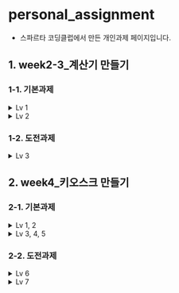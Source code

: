 # personal_assignment
  - 스파르타 코딩클럽에서 만든 개인과제 페이지입니다.

## 1. week2-3_계산기 만들기
### 1-1. 기본과제
<details>
<summary>Lv 1</summary>
  
  ### Lv 1. 클래스 없이 기본적인 연산을 수행할 수 있는 계산기 만들기
- **양의 정수(0 포함)를 입력받기**
- **사칙연산 기호(➕,➖,✖️,➗)를 입력받기**
- **위에서 입력받은 양의 정수 2개와 사칙연산 기호를 사용하여 연산을 진행한 후 결과값을 출력하기**
- **반복문을 사용하되, 반복의 종료를 알려주는 “exit” 문자열을 입력하기 전까지 무한으로 계산을 진행할 수 있도록 소스 코드를 수정하기**

  - 첫번째인지 여부를 확인하는 f변수, 두 정수 one과 two, 그리고 종료의 여부를 확인하는 ex변수를 먼저 선언 및 초기화
  - 무한반복을 위해 while(true)를 사용, 적절한 조건에서 종료하기 위해 while 앞에 A :를 지정
  - 먼저 f값(0으로 초기화된 값)이 1인지 0인지 판단하여 0인 처음엔 else if 문이 실행
양의 정수 두 개를 각각 한 줄로 입력받고 양의 값들이 음수인지 판별
  - 음수라면 잘못 입력되어 프로그램이 종료되고 첫번째가 종료되었다는 의미로 f에 1이 저장
  - 제대로 입력 받았다면 입력반은 정수 값들이 무엇인지 출력되고 연산자를 입력하라는 메시지가 출력   - 연산자 +,-,*,/ 넷 중에 맞는 값이 없다면 잘못 입력되었다는 예외처리 문구가 출력되며 f에 1이 저장
  -  답을 저장할 변수 result도 연산자를 받은 후에 0으로 초기화
  - 연산자가 제대로 작동할 경우 연산된 값은 result에 알맞게 저장되고 one (연산자) two = result 형태로 출력, 마지막 조건문까지 전부 돌아가면 마지막에 또 f에 1이 저장
  - 첫번째 코드가 종료되고 다시 첫번째 줄로 돌아왔을 때 if 문에 f는 1이므로 계산을 더 하겠냐는 문구와 exit를 입력하여 종료가 가능하다는 문구 생성 이 때 마지막 종료 조건에서 ex 값이 스캔되지 않은 상태에서 넘어가서 else가 작동되고 f가 다시 0으로 돌아가면서 1번으로 다시 되돌아가는 문제가 발생
  - 해결 방법은 ex로 nextLine을 스캔받기 전에 tmp 변수를 둬서 한 번 nextLine()을 먼저 구동해서 해결

- **자세한 코드 해설은 [계산기 만들기 (1)](https://velog.io/@wndid2008/TIL%EA%B3%84%EC%82%B0%EA%B8%B0-%EB%A7%8C%EB%93%A4%EA%B8%B0-1)에서도 확인할 수 있습니다.**
</details>

<details>
<summary>Lv 2</summary>  
  
### Lv 2. 클래스를 적용해 기본적인 연산을 수행할 수 있는 계산기 만들기
- **Lv 1에서 구현한 App 클래스의 main 메서드에 Calculator 클래스가 활용될 수 있도록 수정**
- **App 클래스의 main 메서드에서 Calculator 클래스의 연산 결과를 저장하고 있는 컬렉션 필드에 직접 접근하지 못하도록 수정 (캡슐화)**

  - CalculatorApp 에서 Parser 클래스의 메서드(매개변수) 호출
  - Parser에서 매개변수가 특정 패턴에서 벗어난다면 예외문구가 출력되고 아니라면 해당 변수의 자료형과 동일한 자료형으로 Calculator 클래스의 참조형 메서드를 이용하여 해당 값을 삽입
  - Parser 클래스에서 연산자에 따라 다른 결과를 switch case 문으로 작성하는데 이 때 Calculator 클래스의 참조형 메서드를 이용하여 연산자 클래스를 호출
  - 연산자 클래스는 추상화가 되어있는 상태이므로 모두 이름이 동일하지만 오버라이딩 되어 각기 다른 결괏값을 리턴
  - Parser 클래스에서 executeCalculator() 메서드로 Calculator 클래스의 calculate() 메서드를 호출
  - calculate() 메서드에서 추상클래스를 접근시키는데 이 때 setOperation 메서드에서 this.operation = operation; 이라는 구문으로 operation 인스턴스가 접근하는 것이 어떤 연산자 클래스인지 구분이 된 상태이므로 해당 연산자로 값이 계산되어 리턴
  - CalculatorApp 에서 최종 결과 출력

- **자세한 코드 해설은 [계산기 만들기 (2)](https://velog.io/@wndid2008/TIL-%EA%B3%84%EC%82%B0%EA%B8%B0-%EB%A7%8C%EB%93%A4%EA%B8%B0-2-%EC%98%88%EC%99%B8%EC%B2%98%EB%A6%AC-Error)에서도 확인할 수 있습니다.**
</details>

### 1-2. 도전과제
<details>
<summary>Lv 3</summary>  

### 3. Enum, 제네릭, 람다 & 스트림을 이해한 계산기 만들기
- **현재 사칙연산 계산기는 (➕,➖,✖️,➗) 이렇게 총 4가지 연산 타입으로 구성되어 있습니다.**
- **실수, 즉 double 타입의 값을 전달 받아도 연산이 수행하도록 만들기**
- **저장된 연산 결과들 중 Scanner로 입력받은 값보다 큰 결과값 들을 출력**

  - 기존 Queue 기능을 유지하면서 추상클래스를 아예 인터페이스로 변경
  - 제네릭을 사용하여 연산자 클래스에서 개별적으로 형변환 후 사용
  - Parser클래스에서 Enum을 추가하여 스위치문 구성
  - Enum은 연산자 클래스에 대한 생성자로 각각 설정
  - Main에서 Queue에 저장된 값과 현재 입력되어 연산된 값을 비교하는 if-else문을 추가하여 현재 연산된 값보다 큰 값만 출력 

- **자세한 코드 해설은 [계산기 만들기 (3)](https://velog.io/@wndid2008/TIL-%EA%B3%84%EC%82%B0%EA%B8%B0-%EB%A7%8C%EB%93%A4%EA%B8%B0-3)와 [계산기 만들기 (3)-최종](https://velog.io/@wndid2008/TIL-%EA%B3%84%EC%82%B0%EA%B8%B0-%EB%A7%8C%EB%93%A4%EA%B8%B0-3-%EC%B5%9C%EC%A2%85)에서도 확인할 수 있습니다.**

</details>


## 2. week4_키오스크 만들기
### 2-1. 기본과제
<details>
<summary>Lv 1, 2</summary>  
  
### Lv 1. 기본적인 키오스크를 프로그래밍해보자
- **햄버거 메뉴 출력 및 선택하기**
- **`Main`클래스 사용**

### Lv 2. 객체 지향 설계를 적용해 햄버거 메뉴를 클래스로 관리하기
- **`MenuItem` 클래스 생성하기**
- **개별 음식 항목을 관리하는 클래스입니다. 현재는 햄버거만 관리합니다.**
- **List<MenuItem> menuItems = new ArrayList<>(); 사용**
- **반복문을 활용해 `menuItems`를 탐색하면서 하나씩 접근합니다.**

  - Main 클래스에서는 MenuItem 형식의 menuItem1, menuItem2, menuItem3, menuItem4를 만들어서 MenuItem클래스의 생성자로 값을 입력받고 List에 저장
  - MenuItem 클래스에서는 이름, 가격, 설명 필드를 생성한 뒤에 MenuItem 생성자를 만들고 매개변수를 이름, 가격, 설명으로 저장하여 Main에서 선언된 값을 불러옴
  - for문으로 메뉴판을 출력하고 if 문으로 프로그램 종료 여부를 확인
  - 0 이 아니라면 선택한 값에 대한 List 값을 출력하는 데 이 때 출력이 이상하게 나오는 문제 발생
  - 별도로 출력부에 대한 메서드를 print라는 이름으로 생성하여 정수 + 실수 + 정수를 리턴
  - 출력문에서 뒷부분을 .print() 해주어 출력문제 해결

- **1, 2에 대한 자세한 코드 해설은 [키오스크 만들기 (1)](https://velog.io/@wndid2008/TIL%ED%82%A4%EC%98%A4%EC%8A%A4%ED%81%AC-%EB%A7%8C%EB%93%A4%EA%B8%B0-1)에서도 확인할 수 있습니다.**
</details>

<details>
<summary>Lv 3, 4, 5</summary>  

### Lv 3. 객체 지향 설계를 적용해 순서 제어를 클래스로 관리하기
- **`Kiosk` 클래스 생성하기**
- **`main` 함수에서 관리하던 입력과 반복문 로직은 이제 `start` 함수를 만들어 관리합니다.**
- **`List<MenuItem> menuItems` 는 `Kiosk` 클래스 생성자를 통해 값을 할당합니다.**
- **`Kiosk` 객체를 생성하고 사용하는 `main` 함수에서 객체를 생성할 때 값을 넘겨줍니다.**
- **키오스크 프로그램을 시작하는 메서드가 구현되어야 합니다. 메뉴출력, 입력받기, 오류출력, 종료기능 등**

### Lv 4. 객체 지향 설계를 적용해 음식 메뉴와 주문 내역을 클래스 기반으로 관리하기
- **`Menu` 클래스 생성하기**
- **`List<MenuItem>` 은 `Kiosk` 클래스가 관리하기에 적절하지 않으므로 Menu 클래스가 관리하도록 변경합니다.**
- **메뉴 카테고리 이름을 반환하는 메서드가 구현되어야 합니다.**

### Lv 5. 캡슐화 적용하기
- **`MenuItem`, `Menu` 그리고 `Kiosk` 클래스의 필드에 직접 접근하지 못하도록 설정합니다.**
- **Getter와 Setter 메서드를 사용해 데이터를 관리합니다.**

  - 인터페이스나 추상클래스 없이 사용하기에는 오히려 더 복잡하고 값을 누락시키는 원인이 되는 것 같아서 enum(열거형) 삭제
  - select 메서드로 한 번에 원하는 메서드를 실행하도록 switch case 문을 수정
  - addMenuItems 메서드로 가변 매개변수를 할당받아서 값을 MenuItems에 저장
  - 반복문과 getMenuItems를 사용하여 메뉴판 출력
  - 입력값을 받아서 조건문 실행 후 맞는 값 출력
  - 프로그램이 실행되는 동안 예외값이 입력되면 예외처리 문구가 뜨면서 다시 한 번 값을 받게 설정 및 반복 설정
  - 캡슐화의 경우 일부는 미적용된 부분이 있음.
 
- **3, 4, 5에 대한 자세한 코드 해설은 [키오스크 만들기 (2)](https://velog.io/@wndid2008/TIL-%ED%82%A4%EC%98%A4%EC%8A%A4%ED%81%AC-%EB%A7%8C%EB%93%A4%EA%B8%B0-2-%EC%A4%91%EA%B0%84-%ED%95%B4%EA%B2%B0%EA%B3%BC-Error%EC%BD%94%EB%93%9C)와 [키오스크 만들기 (5)](https://velog.io/@wndid2008/TIL-%ED%82%A4%EC%98%A4%EC%8A%A4%ED%81%AC-%EB%A7%8C%EB%93%A4%EA%B8%B0-5-2%EC%B0%A8-Error-fix)에서도 확인할 수 있습니다.**
</details>

### 2-2. 도전과제
<details>
<summary>Lv 6</summary>  

### Lv 6. 장바구니 및 구매하기 기능을 추가하기
- **장바구니 생성 및 관리 기능**
- **장바구니 출력 및 금액 계산**
- **장바구니 담기 기능**
- **주문 기능**
</details>

<details>
<summary>Lv 7</summary>  

### Lv 7. Enum, 람다 & 스트림을 활용한 주문 및 장바구니 관리

- **Enum을 활용한 사용자 유형별 할인율 관리하기**
- **사용자 유형의 Enum 정의 및 각 사용자 유형에 따른 할인율 적용 (군인, 학생, 일반인)**
- **람다 & 스트림을 활용한 장바구니 조회 기능**
- **기존에 생성한 Menu의 MenuItem을 조회 할 때 스트림을 사용하여 출력하도록 수정**
- **기존 장바구니에서 특정 메뉴 빼기 기능을 통한 스트림 활용**
</details>

